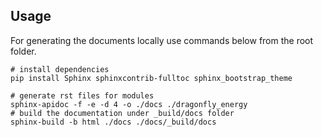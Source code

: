 
## Usage
For generating the documents locally use commands below from the root folder. 

```shell
# install dependencies
pip install Sphinx sphinxcontrib-fulltoc sphinx_bootstrap_theme

# generate rst files for modules
sphinx-apidoc -f -e -d 4 -o ./docs ./dragonfly_energy
# build the documentation under _build/docs folder
sphinx-build -b html ./docs ./docs/_build/docs
```
